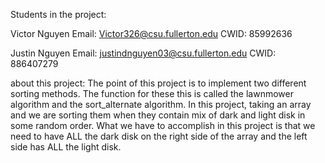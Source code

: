 Students in the project:

Victor Nguyen Email: Victor326@csu.fullerton.edu CWID: 85992636

Justin Nguyen Email: justindnguyen03@csu.fullerton.edu  CWID: 886407279

about this project:
The point of this project is to implement two different sorting methods. The function
for these this is called the lawnmower algorithm and the sort_alternate algorithm. 
In this project, taking an array and we are sorting them when they contain
mix of dark and light disk in some random order. What we have to accomplish
in this project is that we need to have ALL the dark disk on the right side of the array
and the left side has ALL the light disk. 
